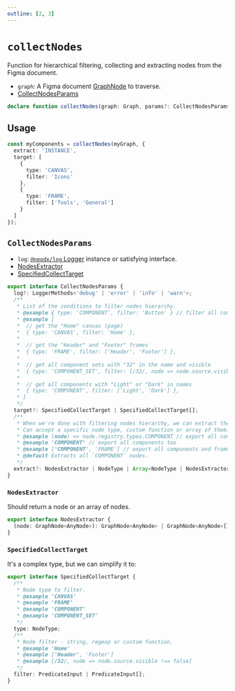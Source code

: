 ```yaml
---
outline: [2, 3]
---
```


# `collectNodes`

Function for hierarchical filtering, collecting and extracting nodes from the Figma document.

- `graph`: A Figma document [GraphNode](./create-file-graph.md#graphnode) to traverse.
- [CollectNodesParams](#collectnodesparams)

```ts
declare function collectNodes(graph: Graph, params?: CollectNodesParams): GraphNode<AnyNode>[];
```

## Usage

```ts
const myComponents = collectNodes(myGraph, {
  extract: 'INSTANCE',
  target: [
    {
      type: 'CANVAS',
      filter: 'Icons'
    },
    {
      type: 'FRAME',
      filter: ['Tools', 'General']
    }
  ]
});
```

## `CollectNodesParams`

- `log`: [`@neodx/log` Logger](../../../log/) instance or satisfying interface.
- [NodesExtractor](#nodesextractor)
- [SpecifiedCollectTarget](#specifiedcollecttarget)

```ts
export interface CollectNodesParams {
  log?: LoggerMethods<'debug' | 'error' | 'info' | 'warn'>;
  /**
   * List of the conditions to filter nodes hierarchy.
   * @example { type: 'COMPONENT', filter: 'Button' } // filter all components named "Button"
   * @example [
   *  // get the "Home" canvas (page)
   *  { type: 'CANVAS', filter: 'Home' },
   *
   *  // get the "Header" and "Footer" frames
   *  { type: 'FRAME', filter: ['Header', 'Footer'] },
   *
   *  // get all component sets with "32" in the name and visible
   *  { type: 'COMPONENT_SET', filter: [/32/, node => node.source.visible !== false] },
   *
   *  // get all components with "Light" or "Dark" in names
   *  { type: 'COMPONENT', filter: ['Light', 'Dark'] },
   * ]
   */
  target?: SpecifiedCollectTarget | SpecifiedCollectTarget[];
  /**
   * When we're done with filtering nodes hierarchy, we can extract the nodes we want to export.
   * Can accept a specific node type, custom function or array of them.
   * @example (node) => node.registry.types.COMPONENT // export all components
   * @example 'COMPONENT' // export all components too
   * @example ['COMPONENT', 'FRAME'] // export all components and frames
   * @default Extracts all `COMPONENT` nodes.
   */
  extract?: NodesExtractor | NodeType | Array<NodeType | NodesExtractor>;
}
```

### `NodesExtractor`

Should return a node or an array of nodes.

```ts
export interface NodesExtractor {
  (node: GraphNode<AnyNode>): GraphNode<AnyNode> | GraphNode<AnyNode>[];
}
```

### `SpecifiedCollectTarget`

It's a complex type, but we can simplify it to:

```ts
export interface SpecifiedCollectTarget {
  /**
   * Node type to filter.
   * @example 'CANVAS'
   * @example 'FRAME'
   * @example 'COMPONENT'
   * @example 'COMPONENT_SET'
   */
  type: NodeType;
  /**
   * Node filter - string, regexp or custom function.
   * @example 'Home'
   * @example ['Header', 'Footer']
   * @example [/32/, node => node.source.visible !== false]
   */
  filter: PredicateInput | PredicateInput[];
}
```
